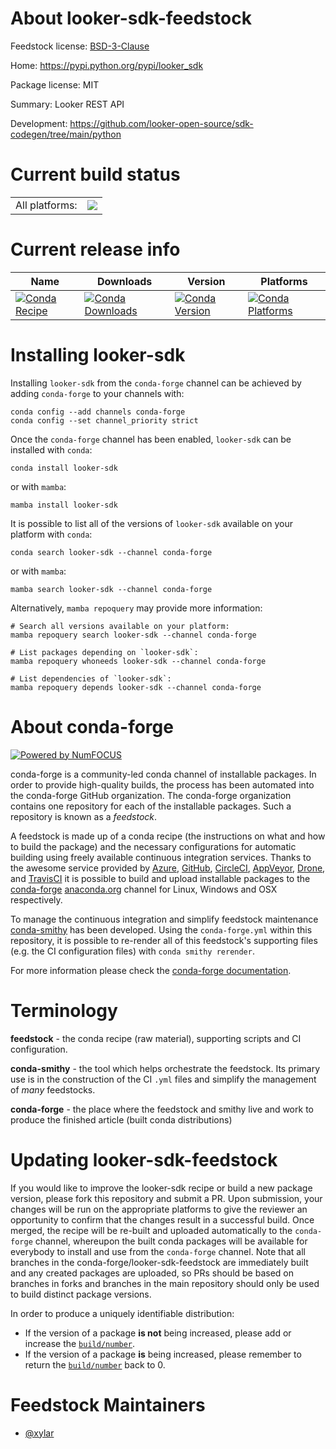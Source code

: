 About looker-sdk-feedstock
==========================

Feedstock license: [BSD-3-Clause](https://github.com/conda-forge/looker-sdk-feedstock/blob/main/LICENSE.txt)

Home: https://pypi.python.org/pypi/looker_sdk

Package license: MIT

Summary: Looker REST API

Development: https://github.com/looker-open-source/sdk-codegen/tree/main/python

Current build status
====================


<table><tr><td>All platforms:</td>
    <td>
      <a href="https://dev.azure.com/conda-forge/feedstock-builds/_build/latest?definitionId=15644&branchName=main">
        <img src="https://dev.azure.com/conda-forge/feedstock-builds/_apis/build/status/looker-sdk-feedstock?branchName=main">
      </a>
    </td>
  </tr>
</table>

Current release info
====================

| Name | Downloads | Version | Platforms |
| --- | --- | --- | --- |
| [![Conda Recipe](https://img.shields.io/badge/recipe-looker--sdk-green.svg)](https://anaconda.org/conda-forge/looker-sdk) | [![Conda Downloads](https://img.shields.io/conda/dn/conda-forge/looker-sdk.svg)](https://anaconda.org/conda-forge/looker-sdk) | [![Conda Version](https://img.shields.io/conda/vn/conda-forge/looker-sdk.svg)](https://anaconda.org/conda-forge/looker-sdk) | [![Conda Platforms](https://img.shields.io/conda/pn/conda-forge/looker-sdk.svg)](https://anaconda.org/conda-forge/looker-sdk) |

Installing looker-sdk
=====================

Installing `looker-sdk` from the `conda-forge` channel can be achieved by adding `conda-forge` to your channels with:

```
conda config --add channels conda-forge
conda config --set channel_priority strict
```

Once the `conda-forge` channel has been enabled, `looker-sdk` can be installed with `conda`:

```
conda install looker-sdk
```

or with `mamba`:

```
mamba install looker-sdk
```

It is possible to list all of the versions of `looker-sdk` available on your platform with `conda`:

```
conda search looker-sdk --channel conda-forge
```

or with `mamba`:

```
mamba search looker-sdk --channel conda-forge
```

Alternatively, `mamba repoquery` may provide more information:

```
# Search all versions available on your platform:
mamba repoquery search looker-sdk --channel conda-forge

# List packages depending on `looker-sdk`:
mamba repoquery whoneeds looker-sdk --channel conda-forge

# List dependencies of `looker-sdk`:
mamba repoquery depends looker-sdk --channel conda-forge
```


About conda-forge
=================

[![Powered by
NumFOCUS](https://img.shields.io/badge/powered%20by-NumFOCUS-orange.svg?style=flat&colorA=E1523D&colorB=007D8A)](https://numfocus.org)

conda-forge is a community-led conda channel of installable packages.
In order to provide high-quality builds, the process has been automated into the
conda-forge GitHub organization. The conda-forge organization contains one repository
for each of the installable packages. Such a repository is known as a *feedstock*.

A feedstock is made up of a conda recipe (the instructions on what and how to build
the package) and the necessary configurations for automatic building using freely
available continuous integration services. Thanks to the awesome service provided by
[Azure](https://azure.microsoft.com/en-us/services/devops/), [GitHub](https://github.com/),
[CircleCI](https://circleci.com/), [AppVeyor](https://www.appveyor.com/),
[Drone](https://cloud.drone.io/welcome), and [TravisCI](https://travis-ci.com/)
it is possible to build and upload installable packages to the
[conda-forge](https://anaconda.org/conda-forge) [anaconda.org](https://anaconda.org/)
channel for Linux, Windows and OSX respectively.

To manage the continuous integration and simplify feedstock maintenance
[conda-smithy](https://github.com/conda-forge/conda-smithy) has been developed.
Using the ``conda-forge.yml`` within this repository, it is possible to re-render all of
this feedstock's supporting files (e.g. the CI configuration files) with ``conda smithy rerender``.

For more information please check the [conda-forge documentation](https://conda-forge.org/docs/).

Terminology
===========

**feedstock** - the conda recipe (raw material), supporting scripts and CI configuration.

**conda-smithy** - the tool which helps orchestrate the feedstock.
                   Its primary use is in the construction of the CI ``.yml`` files
                   and simplify the management of *many* feedstocks.

**conda-forge** - the place where the feedstock and smithy live and work to
                  produce the finished article (built conda distributions)


Updating looker-sdk-feedstock
=============================

If you would like to improve the looker-sdk recipe or build a new
package version, please fork this repository and submit a PR. Upon submission,
your changes will be run on the appropriate platforms to give the reviewer an
opportunity to confirm that the changes result in a successful build. Once
merged, the recipe will be re-built and uploaded automatically to the
`conda-forge` channel, whereupon the built conda packages will be available for
everybody to install and use from the `conda-forge` channel.
Note that all branches in the conda-forge/looker-sdk-feedstock are
immediately built and any created packages are uploaded, so PRs should be based
on branches in forks and branches in the main repository should only be used to
build distinct package versions.

In order to produce a uniquely identifiable distribution:
 * If the version of a package **is not** being increased, please add or increase
   the [``build/number``](https://docs.conda.io/projects/conda-build/en/latest/resources/define-metadata.html#build-number-and-string).
 * If the version of a package **is** being increased, please remember to return
   the [``build/number``](https://docs.conda.io/projects/conda-build/en/latest/resources/define-metadata.html#build-number-and-string)
   back to 0.

Feedstock Maintainers
=====================

* [@xylar](https://github.com/xylar/)

